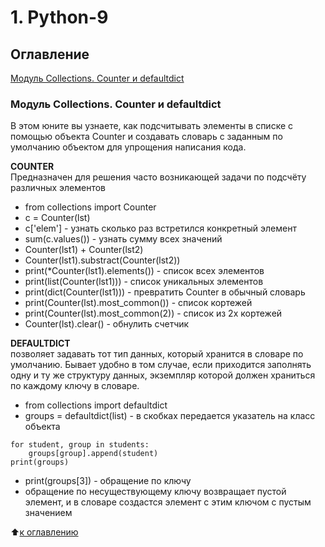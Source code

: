 # 1. Python-9

## Оглавление 
[Модуль Collections. Counter и defaultdict](#модуль-collections-counter-и-defaultdict)

### Модуль Collections. Counter и defaultdict
В этом юните вы узнаете, как подсчитывать элементы в списке с помощью объекта Counter и создавать словарь с заданным по умолчанию объектом для упрощения написания кода.  

**COUNTER**  
Предназначен для решения часто возникающей задачи по подсчёту различных элементов  
* from collections import Counter  
* c = Counter(lst)  
* c['elem'] - узнать сколько раз встретился конкретный элемент  
* sum(c.values()) - узнать сумму всех значений  
* Counter(lst1) + Counter(lst2)  
* Counter(lst1).substract(Counter(lst2))  
* print(*Counter(lst1).elements()) - список всех элементов  
* print(list(Counter(lst1))) - список уникальных элементов  
* print(dict(Counter(lst1))) - превратить Counter в обычный словарь  
* print(Counter(lst).most_common()) - список кортежей  
* print(Counter(lst).most_common(2)) - список из 2х кортежей  
* Counter(lst).clear() - обнулить счетчик  

**DEFAULTDICT**  
позволяет задавать тот тип данных, который хранится в словаре по умолчанию. Бывает удобно в том случае, если приходится заполнять одну и ту же структуру данных, экземпляр которой должен храниться по каждому ключу в словаре.  

* from collections import defaultdict  
* groups = defaultdict(list) - в скобках передается указатель на класс объекта  

```
for student, group in students:  
    groups[group].append(student)  
print(groups)  
```  

* print(groups[3]) - обращение по ключу  
* обращение по несуществующему ключу возвращает пустой элемент, и в словаре создастся элемент с этим ключом с пустым значением  


:arrow_up:[к оглавлению](#оглавление)